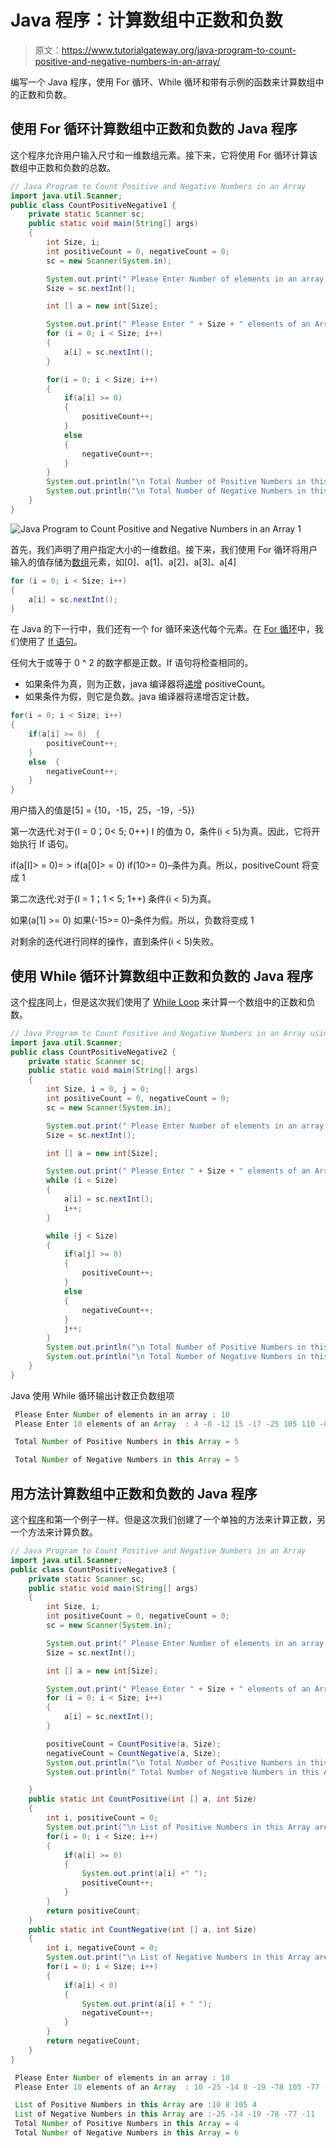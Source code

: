 # Java 程序：计算数组中正数和负数

> 原文：<https://www.tutorialgateway.org/java-program-to-count-positive-and-negative-numbers-in-an-array/>

编写一个 Java 程序，使用 For 循环、While 循环和带有示例的函数来计算数组中的正数和负数。

## 使用 For 循环计算数组中正数和负数的 Java 程序

这个程序允许用户输入尺寸和一维数组元素。接下来，它将使用 For 循环计算该数组中正数和负数的总数。

```java
// Java Program to Count Positive and Negative Numbers in an Array
import java.util.Scanner;
public class CountPositiveNegative1 {
	private static Scanner sc;
	public static void main(String[] args) 
	{
		int Size, i;
		int positiveCount = 0, negativeCount = 0;
		sc = new Scanner(System.in);

		System.out.print(" Please Enter Number of elements in an array : ");
		Size = sc.nextInt();	

		int [] a = new int[Size];

		System.out.print(" Please Enter " + Size + " elements of an Array  : ");
		for (i = 0; i < Size; i++)
		{
			a[i] = sc.nextInt();
		}   

		for(i = 0; i < Size; i++)
		{
			if(a[i] >= 0)
			{
				positiveCount++;
			}
			else
			{
				negativeCount++;
			}
		}		
		System.out.println("\n Total Number of Positive Numbers in this Array = " + positiveCount);
		System.out.println("\n Total Number of Negative Numbers in this Array = " + negativeCount);
	}
}
```

![Java Program to Count Positive and Negative Numbers in an Array 1](img/165033c215ff13ddafe64b6b3cebd597.png)

首先，我们声明了用户指定大小的一维数组。接下来，我们使用 For 循环将用户输入的值存储为[数组](https://www.tutorialgateway.org/java-array/)元素，如[0]、a[1]、a[2]、a[3]、a[4]

```java
for (i = 0; i < Size; i++)
{
	a[i] = sc.nextInt();
}
```

在 Java 的下一行中，我们还有一个 for 循环来迭代每个元素。在 [For 循环](https://www.tutorialgateway.org/java-for-loop/)中，我们使用了 [If 语句](https://www.tutorialgateway.org/java-if-statement/)。

任何大于或等于 0 ^ 2 的数字都是正数。If 语句将检查相同的。

*   如果条件为真，则为正数，java 编译器将[递增](https://www.tutorialgateway.org/increment-and-decrement-operators-in-java/) positiveCount。
*   如果条件为假，则它是负数。java 编译器将递增否定计数。

```java
for(i = 0; i < Size; i++)
{
	if(a[i] >= 0)  {
		positiveCount++;
	}
	else  {
		negativeCount++;
	}
}
```

用户插入的值是[5] = {10，-15，25，-19，-5}}

第一次迭代:对于(I = 0；0< 5; 0++)
I 的值为 0，条件(i < 5)为真。因此，它将开始执行 If 语句。

if(a[I]> = 0)= > if(a[0]> = 0)
if(10>= 0)–条件为真。所以，positiveCount 将变成 1

第二次迭代:对于(I = 1；1 < 5; 1++)
条件(i < 5)为真。

如果(a[1] >= 0)
如果(-15>= 0)–条件为假。所以，负数将变成 1

对剩余的迭代进行同样的操作，直到条件(i < 5)失败。

## 使用 While 循环计算数组中正数和负数的 Java 程序

这个[程序](https://www.tutorialgateway.org/learn-java-programs/)同上，但是这次我们使用了 [While Loop](https://www.tutorialgateway.org/java-while-loop/) 来计算一个数组中的正数和负数。

```java
// Java Program to Count Positive and Negative Numbers in an Array using While Loop
import java.util.Scanner;
public class CountPositiveNegative2 {
	private static Scanner sc;
	public static void main(String[] args) 
	{
		int Size, i = 0, j = 0;
		int positiveCount = 0, negativeCount = 0;
		sc = new Scanner(System.in);

		System.out.print(" Please Enter Number of elements in an array : ");
		Size = sc.nextInt();	

		int [] a = new int[Size];

		System.out.print(" Please Enter " + Size + " elements of an Array  : ");
		while (i < Size)
		{
			a[i] = sc.nextInt();
			i++;
		}   

		while (j < Size)
		{
			if(a[j] >= 0)
			{
				positiveCount++;
			}
			else
			{
				negativeCount++;
			}
			j++;
		}		
		System.out.println("\n Total Number of Positive Numbers in this Array = " + positiveCount);
		System.out.println("\n Total Number of Negative Numbers in this Array = " + negativeCount);
	}
}
```

Java 使用 While 循环输出计数正负数组项

```java
 Please Enter Number of elements in an array : 10
 Please Enter 10 elements of an Array  : 4 -8 -12 15 -17 -25 105 110 -89 77

 Total Number of Positive Numbers in this Array = 5

 Total Number of Negative Numbers in this Array = 5
```

## 用方法计算数组中正数和负数的 Java 程序

这个[程序](https://www.tutorialgateway.org/learn-java-programs/)和第一个例子一样。但是这次我们创建了一个单独的方法来计算正数，另一个方法来计算负数。

```java
// Java Program to Count Positive and Negative Numbers in an Array
import java.util.Scanner;
public class CountPositiveNegative3 {
	private static Scanner sc;
	public static void main(String[] args) 
	{
		int Size, i;
		int positiveCount = 0, negativeCount = 0;
		sc = new Scanner(System.in);

		System.out.print(" Please Enter Number of elements in an array : ");
		Size = sc.nextInt();	

		int [] a = new int[Size];

		System.out.print(" Please Enter " + Size + " elements of an Array  : ");
		for (i = 0; i < Size; i++)
		{
			a[i] = sc.nextInt();
		}   

		positiveCount = CountPositive(a, Size);
		negativeCount = CountNegative(a, Size);		
		System.out.println("\n Total Number of Positive Numbers in this Array = " + positiveCount);
		System.out.println(" Total Number of Negative Numbers in this Array = " + negativeCount);

	}
	public static int CountPositive(int [] a, int Size)
	{
		int i, positiveCount = 0;
		System.out.print("\n List of Positive Numbers in this Array are :");  
		for(i = 0; i < Size; i++)
		{
			if(a[i] >= 0)
			{
				System.out.print(a[i] +" ");
				positiveCount++;
			}
		}
		return positiveCount;
	}
	public static int CountNegative(int [] a, int Size)
	{
		int i, negativeCount = 0;
		System.out.print("\n List of Negative Numbers in this Array are :");  
		for(i = 0; i < Size; i++)
		{
			if(a[i] < 0)
			{
				System.out.print(a[i] + " ");
				negativeCount++;
			}
		}
		return negativeCount;
	}
}
```

```java
 Please Enter Number of elements in an array : 10
 Please Enter 10 elements of an Array  : 10 -25 -14 8 -19 -78 105 -77 -11 4

 List of Positive Numbers in this Array are :10 8 105 4 
 List of Negative Numbers in this Array are :-25 -14 -19 -78 -77 -11 
 Total Number of Positive Numbers in this Array = 4
 Total Number of Negative Numbers in this Array = 6
```